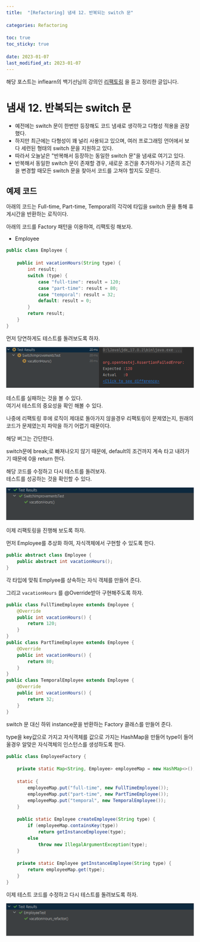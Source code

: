 ```yaml
---
title:  "[Refactoring] 냄새 12. 반복되는 switch 문"

categories: Refactoring

toc: true
toc_sticky: true

date: 2023-01-07
last_modified_at: 2023-01-07
---
```


해당 포스트는 inflearn의 백기선님의 강의인 [리팩토링](https://www.inflearn.com/course/%EB%A6%AC%ED%8C%A9%ED%86%A0%EB%A7%81) 을 듣고 정리한 글입니다.

# 냄새 12. 반복되는 switch 문

- 예전에는 switch 문이 한번만 등장해도 코드 냄새로 생각하고 다형성 적용을 권장했다.
- 하지만 최근에는 다형성이 꽤 널리 사용되고 있으며, 여러 프로그래밍 언어에서 보다 세련된 형태의 switch 문을 지원하고 있다.
- 따라서 오늘날은 "반복해서 등장하는 동일한 switch 문"을 냄새로 여기고 있다.
- 반복해서 동일한 switch 문이 존재할 경우, 새로운 조건을 추가하거나 기존의 조건을 변경할 때모든 switch 문을 찾아서 코드를 고쳐야 할지도 모른다.


## 예제 코드

아래의 코드는 Full-time, Part-time, Temporal의 각각에 타입을 switch 문을 통해 휴게시간을 반환하는 로직이다.

아래의 코드를 Factory 패턴을 이용하여, 리팩토링 해보자. 

- Employee

```java
public class Employee {

    public int vacationHours(String type) {
        int result;
        switch (type) {
            case "full-time": result = 120;
            case "part-time": result = 80;
            case "temporal": result = 32;
            default: result = 0;
        }
        return result;
    }
}
```

먼저 당연하게도 테스트를 돌려보도록 하자.

![리팩토링1](/assets/image/2023/2023-01/07-refact001.png)

테스트를 실패하는 것을 볼 수 있다.   
여기서 테스트의 중요성을 확인 해볼 수 있다.  

나중에 리팩토링 후에 로직이 제대로 돌아가지 않을경우 리팩토링이 문제였는지, 원래의 코드가 문제였는지 파악을 하기 어렵기 때문이다.

해당 버그는 간단한다.

switch문에 break;로 빠져나오지 않기 때문에, default의 조건까지 계속 타고 내려가기 때문에 0을 return 한다.

해당 코드를 수정하고 다시 테스트를 돌려보자.  
테스트를 성공하는 것을 확인할 수 있다.

![리팩토링2](/assets/image/2023/2023-01/07-refact002.png)

이제 리팩토링을 진행해 보도록 하자.

먼저 Employee를 추상화 하여, 자식객체에서 구현할 수 있도록 한다.

```java
public abstract class Employee {
    public abstract int vacationHours();
}
```


각 타입에 맞춰 Emplyee를 상속하는 자식 객체를 만들어 준다.

그리고 `vacationHours` 를 @Override받아 구현해주도록 하자.

```java
public class FullTimeEmployee extends Employee {
    @Override
    public int vacationHours() {
        return 120;
    }
}
public class PartTimeEmployee extends Employee {
    @Override
    public int vacationHours() {
        return 80;
    }
}
public class TemporalEmployee extends Employee {
    @Override
    public int vacationHours() {
        return 32;
    }
}

```


switch 문 대신 하위 instance문을 반환하는 Factory 클래스를 만들어 준다.

type을 key값으로 가지고 자식객체를 값으로 가지는 HashMap을 만들어 type이 들어올경우 알맞은 자식객체의 인스턴스를 생성하도록 한다.

```java
public class EmployeeFactory {

    private static Map<String, Employee> employeeMap = new HashMap<>();

    static {
        employeeMap.put("full-time", new FullTimeEmployee());
        employeeMap.put("part-time", new PartTimeEmployee());
        employeeMap.put("temporal", new TemporalEmployee());
    }

    public static Employee createEmployee(String type) {
        if (employeeMap.containsKey(type))
            return getInstanceEmployee(type);
        else
            throw new IllegalArgumentException(type);
    }

    private static Employee getInstanceEmployee(String type) {
        return employeeMap.get(type);
    }
}
```

이제 테스트 코드를 수정하고 다시 테스트를 돌려보도록 하자.

![리팩토링3](/assets/image/2023/2023-01/07-refact003.png)
